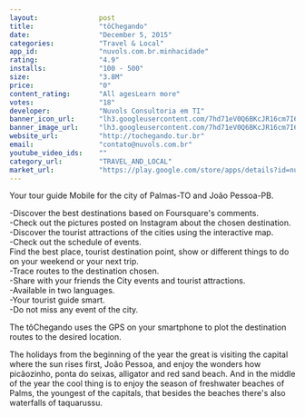 ```yaml
---
layout:               post
title:                "tôChegando"
date:                 "December 5, 2015"
categories:           "Travel & Local"
app_id:               "nuvols.com.br.minhacidade"
rating:               "4.9"
installs:             "100 - 500"
size:                 "3.8M"
price:                "0"
content_rating:       "All agesLearn more"
votes:                "18"
developer:            "Nuvols Consultoria em TI"
banner_icon_url:      "lh3.googleusercontent.com/7hd71eV0Q6BKcJR16cm7I6k4UGfYwJe6Z52JRYyjX9b3hCPfjNzAOauinptIjpcO2UcA=w300"
banner_image_url:     "lh3.googleusercontent.com/7hd71eV0Q6BKcJR16cm7I6k4UGfYwJe6Z52JRYyjX9b3hCPfjNzAOauinptIjpcO2UcA=w300"
website_url:          "http://tochegando.tur.br"
email:                "contato@nuvols.com.br"
youtube_video_ids:    ""
category_url:         "TRAVEL_AND_LOCAL"
market_url:           "https://play.google.com/store/apps/details?id=nuvols.com.br.minhacidade&hl=en"
---
```

<div jsname="C4s9Ed">Your tour guide Mobile for the city of Palmas-TO and João Pessoa-PB.<p>-Discover the best destinations based on Foursquare's comments.<br>-Check out the pictures posted on Instagram about the chosen destination.<br>-Discover the tourist attractions of the cities using the interactive map.<br>-Check out the schedule of events.<br>Find the best place, tourist destination point, show or different things to do on your weekend or your next trip.<br>-Trace routes to the destination chosen.<br>-Share with your friends the City events and tourist attractions.<br>-Available in two languages.<br>-Your tourist guide smart.<br>-Do not miss any event of the city.</p>
<p>The tôChegando uses the GPS on your smartphone to plot the destination routes to the desired location.</p>
<p>The holidays from the beginning of the year the great is visiting the capital where the sun rises first, João Pessoa, and enjoy the wonders how picãozinho, ponta do seixas, alligator and red sand beach. And in the middle of the year the cool thing is to enjoy the season of freshwater beaches of Palms, the youngest of the capitals, that besides the beaches there's also waterfalls of taquarussu.</p>
</div>  <div class="show-more-end" jsaction="click:vhaaFf"></div>
